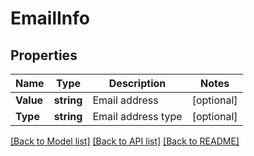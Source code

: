 # EmailInfo

## Properties
Name | Type | Description | Notes
------------ | ------------- | ------------- | -------------
**Value** | **string** | Email address | [optional] 
**Type** | **string** | Email address type | [optional] 

[[Back to Model list]](../README.md#documentation-for-models) [[Back to API list]](../README.md#documentation-for-api-endpoints) [[Back to README]](../README.md)


